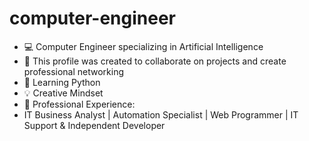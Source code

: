 # computer-engineer
- 💻 Computer Engineer specializing in Artificial Intelligence 
- 👋 This profile was created to collaborate on projects and create professional networking
- 🐍 Learning Python
- 💡 Creative Mindset
- 👀 Professional Experience: 
- IT Business Analyst | Automation Specialist | Web Programmer | IT Support & Independent Developer
